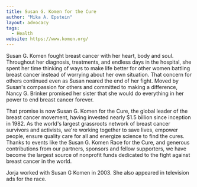 ```yaml
---
title: Susan G. Komen for the Cure
author: "Mika A. Epstein"
layout: advocacy
tags:
  - Health
website: https://www.komen.org/
---
```


Susan G. Komen fought breast cancer with her heart, body and soul. Throughout her diagnosis, treatments, and endless days in the hospital, she spent her time thinking of ways to make life better for other women battling breast cancer instead of worrying about her own situation. That concern for others continued even as Susan neared the end of her fight. Moved by Susan's compassion for others and committed to making a difference, Nancy G. Brinker promised her sister that she would do everything in her power to end breast cancer forever.

That promise is now Susan G. Komen for the Cure, the global leader of the breast cancer movement, having invested nearly $1.5 billion since inception in 1982. As the world's largest grassroots network of breast cancer survivors and activists, we're working together to save lives, empower people, ensure quality care for all and energize science to find the cures. Thanks to events like the Susan G. Komen Race for the Cure, and generous contributions from our partners, sponsors and fellow supporters, we have become the largest source of nonprofit funds dedicated to the fight against breast cancer in the world.

Jorja worked with Susan G Komen in 2003. She also appeared in television ads for the race.
